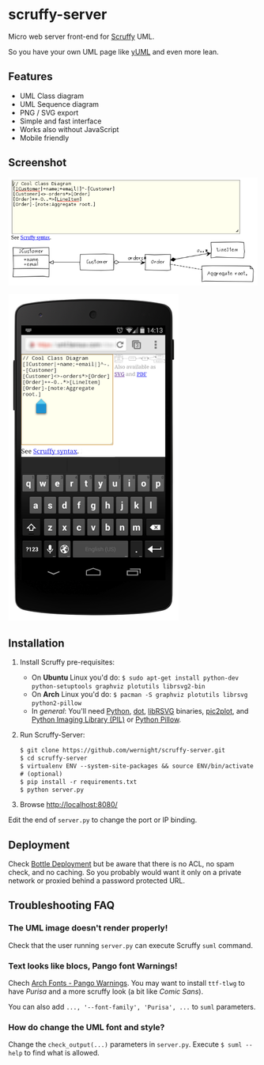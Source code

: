 scruffy-server
==============

Micro web server front-end for [Scruffy](https://github.com/aivarsk/scruffy) UML.

So you have your own UML page like [yUML](http://yuml.me) and even more lean.

Features
--------

 * UML Class diagram
 * UML Sequence diagram
 * PNG / SVG export
 * Simple and fast interface
 * Works also without JavaScript
 * Mobile friendly


Screenshot
----------

![Screenshot](screenshot.png)

![Screenshot Mobile](screenshot-mobile.png)


Installation
------------

 1. Install Scruffy pre-requisites:
      * On **Ubuntu** Linux you'd do:
        `$ sudo apt-get install python-dev python-setuptools graphviz plotutils librsvg2-bin`
      * On **Arch** Linux you'd do:
        `$ pacman -S graphviz plotutils librsvg python2-pillow`
      * In *general*: You'll need [Python](http://www.python.org/), [dot](http://www.graphviz.org/), [libRSVG](https://wiki.gnome.org/Projects/LibRsvg) binaries, [pic2plot](http://www.gnu.org/software/plotutils/), and [Python Imaging Library (PIL)](http://www.pythonware.com/products/pil/) or [Python Pillow](http://pillow.readthedocs.org/).
 2. Run Scruffy-Server:

        $ git clone https://github.com/wernight/scruffy-server.git
        $ cd scruffy-server
        $ virtualenv ENV --system-site-packages && source ENV/bin/activate    # (optional)
        $ pip install -r requirements.txt
        $ python server.py

 3. Browse [http://localhost:8080/](http://localhost:8080/)

Edit the end of `server.py` to change the port or IP binding.


Deployment
----------

Check [Bottle Deployment](http://bottlepy.org/docs/dev/tutorial.html#deployment) but be aware that
there is no ACL, no spam check, and no caching. So you probably would want it only on a private network
or proxied behind a password protected URL.


Troubleshooting FAQ
-------------------

### The UML image doesn't render properly!

Check that the user running `server.py` can execute Scruffy `suml` command.


### Text looks like blocs, Pango font Warnings!

Chech [Arch Fonts - Pango Warnings](https://wiki.archlinux.org/index.php/fonts#Pango_Warnings). You may want to install `ttf-tlwg` to have *Purisa*
and a more scruffy look (a bit like *Comic Sans*).

You can also add `..., '--font-family', 'Purisa', ...` to `suml` parameters.


### How do change the UML font and style?

Change the `check_output(...)` parameters in `server.py`.
Execute `$ suml --help` to find what is allowed.
